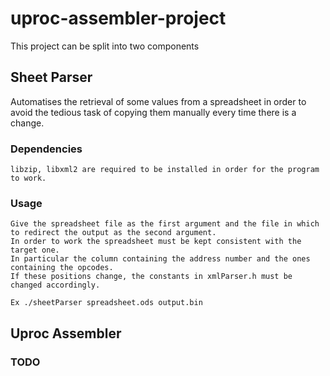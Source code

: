 # uproc-assembler-project

This project can be split into two components



## Sheet Parser

Automatises the retrieval of some values from a spreadsheet in order to avoid the tedious task of copying them manually every time there is a change.
    
### Dependencies

    libzip, libxml2 are required to be installed in order for the program to work.

### Usage
    
    Give the spreadsheet file as the first argument and the file in which to redirect the output as the second argument.
    In order to work the spreadsheet must be kept consistent with the target one.
    In particular the column containing the address number and the ones containing the opcodes. 
    If these positions change, the constants in xmlParser.h must be changed accordingly.

    Ex ./sheetParser spreadsheet.ods output.bin



## Uproc Assembler

### TODO
